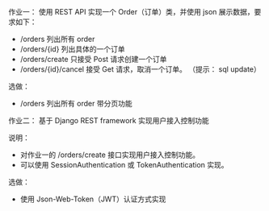 作业一：
使用 REST API 实现一个 Order（订单）类，并使用 json 展示数据，要求如下：

- /orders 列出所有 order
- /orders/{id} 列出具体的一个订单
- /orders/create 只接受 Post 请求创建一个订单
- /orders/{id}/cancel 接受 Get 请求，取消一个订单。 （提示： sql update）

选做：

- /orders 列出所有 order 带分页功能

作业二：
基于 Django REST framework 实现用户接入控制功能

说明：

- 对作业一的 /orders/create 接口实现用户接入控制功能。
- 可以使用 SessionAuthentication 或 TokenAuthentication 实现。

选做：

- 使用 Json-Web-Token（JWT）认证方式实现